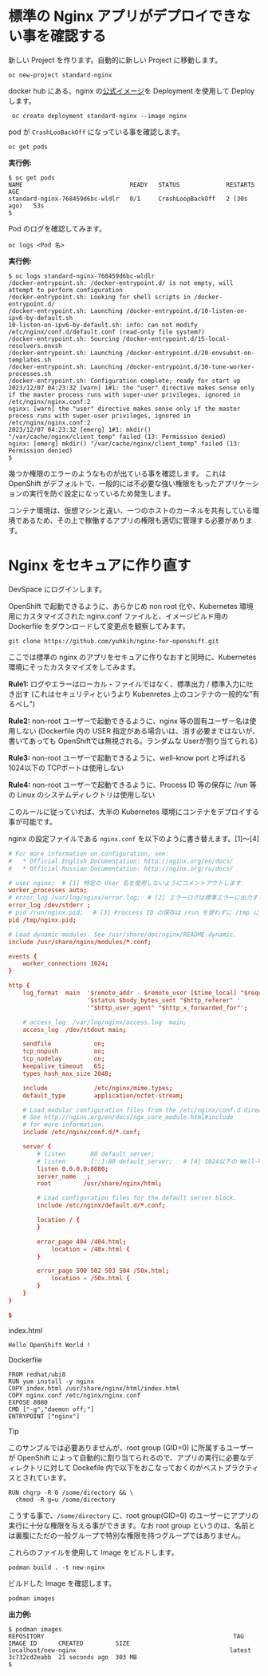 # 標準の Nginx アプリがデプロイできない事を確認する

新しい Project を作ります。自動的に新しい Project に移動します。

```
oc new-project standard-nginx
```

docker hub にある、nginx の[公式イメージ](https://hub.docker.com/_/nginx)を Deployment を使用して Deploy します。

```
 oc create deployment standard-nginx --image nginx
```

pod が `CrashLooBackOff` になっている事を確認します。

```
oc get pods
```

**実行例:**

```
$ oc get pods
NAME                              READY   STATUS             RESTARTS      AGE
standard-nginx-768459d6bc-wldlr   0/1     CrashLoopBackOff   2 (30s ago)   53s
$ 
```

Pod のログを確認してみます。

```
oc logs <Pod 名>
```

**実行例:**

```
$ oc logs standard-nginx-768459d6bc-wldlr
/docker-entrypoint.sh: /docker-entrypoint.d/ is not empty, will attempt to perform configuration
/docker-entrypoint.sh: Looking for shell scripts in /docker-entrypoint.d/
/docker-entrypoint.sh: Launching /docker-entrypoint.d/10-listen-on-ipv6-by-default.sh
10-listen-on-ipv6-by-default.sh: info: can not modify /etc/nginx/conf.d/default.conf (read-only file system?)
/docker-entrypoint.sh: Sourcing /docker-entrypoint.d/15-local-resolvers.envsh
/docker-entrypoint.sh: Launching /docker-entrypoint.d/20-envsubst-on-templates.sh
/docker-entrypoint.sh: Launching /docker-entrypoint.d/30-tune-worker-processes.sh
/docker-entrypoint.sh: Configuration complete; ready for start up
2023/12/07 04:23:32 [warn] 1#1: the "user" directive makes sense only if the master process runs with super-user privileges, ignored in /etc/nginx/nginx.conf:2
nginx: [warn] the "user" directive makes sense only if the master process runs with super-user privileges, ignored in /etc/nginx/nginx.conf:2
2023/12/07 04:23:32 [emerg] 1#1: mkdir() "/var/cache/nginx/client_temp" failed (13: Permission denied)
nginx: [emerg] mkdir() "/var/cache/nginx/client_temp" failed (13: Permission denied)
$ 
```

幾つか権限のエラーのようなものが出ている事を確認します。
これは OpenShift がデフォルトで、一般的には不必要な強い権限をもったアプリケーションの実行を防ぐ設定になっているため発生します。

コンテナ環境は、仮想マシンと違い、一つのホストのカーネルを共有している環境であるため、その上で稼働するアプリの権限も適切に管理する必要があります。

# Nginx をセキュアに作り直す

DevSpace にログインします。

OpenShift で起動できるように、あらかじめ non root 化や、Kubernetes 環境用にカスタマイズされた nginx.conf ファイルと、イメージビルド用の Dockerfile をダウンロードして変更点を観察してみます。

```
git clone https://github.com/yuhkih/nginx-for-openshift.git 
```

ここでは標準の nginx のアプリをセキュアに作りなおすと同時に、Kubernetes 環境にそったカスタマイズをしてみます。

**Rule1:** ログやエラーはローカル・ファイルではなく、標準出力 / 標準入力に吐き出す (これはセキュリティというより Kubenretes 上のコンテナの一般的な"有るべし")

**Rule2:** non-root ユーザーで起動できるように、nginx 等の固有ユーザー名は使用しない (Dockerfile 内の USER 指定がある場合いは、消す必要まではないが、書いてあっても OpenShiftでは無視される。ランダムな Userが割り当てられる）

**Rule3:** non-root ユーザーで起動できるように、well-know port と呼ばれる 1024以下の TCPポートは使用しない

**Rule4:** non-root ユーザーで起動できるように、Process ID 等の保存に /run 等の Linux のシステムディレクトリは使用しない

このルールに従っていれば、大半の Kubernetes 環境にコンテナをデプロイする事が可能です。

nginx の設定ファイルである `nginx.conf` を以下のように書き替えます。[1]～[4]

```nginx.conf
# For more information on configuration, see:
#   * Official English Documentation: http://nginx.org/en/docs/
#   * Official Russian Documentation: http://nginx.org/ru/docs/

# user nginx;  # [1] 特定の User 名を使用しないようにコメントアウトします
worker_processes auto;
# error_log /var/log/nginx/error.log;  # [2] エラーログは標準エラーに出力するように書き直します。
error_log /dev/stderr ;
# pid /run/nginx.pid;　 # [3] Proccess ID の保存は /run を使わずに /tmp に変更します。
pid /tmp/nginx.pid;

# Load dynamic modules. See /usr/share/doc/nginx/README.dynamic.
include /usr/share/nginx/modules/*.conf;

events {
    worker_connections 1024;
}

http {
    log_format  main  '$remote_addr - $remote_user [$time_local] "$request" '
                      '$status $body_bytes_sent "$http_referer" '
                      '"$http_user_agent" "$http_x_forwarded_for"';

    # access_log  /var/log/nginx/access.log  main;
    access_log  /dev/stdout main;

    sendfile            on;
    tcp_nopush          on;
    tcp_nodelay         on;
    keepalive_timeout   65;
    types_hash_max_size 2048;

    include             /etc/nginx/mime.types;
    default_type        application/octet-stream;

    # Load modular configuration files from the /etc/nginx/conf.d directory.
    # See http://nginx.org/en/docs/ngx_core_module.html#include
    # for more information.
    include /etc/nginx/conf.d/*.conf;

    server {
        # listen       80 default_server;
        # listen       [::]:80 default_server;   # [4] 1024以下の Well-known ポートは使用しない。ここでは8080に変更します。
        listen 0.0.0.0:8080;
        server_name  _;
        root         /usr/share/nginx/html;

        # Load configuration files for the default server block.
        include /etc/nginx/default.d/*.conf;

        location / {
        }

        error_page 404 /404.html;
            location = /40x.html {
        }

        error_page 500 502 503 504 /50x.html;
            location = /50x.html {
        }
    }
}

$
```

index.html

```
Hello OpenShift World !
```


Dockerfile

```
FROM redhat/ubi8
RUN yum install -y nginx
COPY index.html /usr/share/nginx/html/index.html
COPY nginx.conf /etc/nginx/nginx.conf
EXPOSE 8080
CMD ["-g","daemon off;"]
ENTRYPOINT ["nginx"]
```

>[!TIP]
>このサンプルでは必要ありませんが、root group (GID=0) に所属するユーザーが OpenShift によって自動的に割り当てられるので、アプリの実行に必要なディレクトリに対して Dockefile 内で以下をおこなっておくのがベストプラクティスとされています。
>```
>RUN chgrp -R 0 /some/directory && \
>   chmod -R g=u /some/directory
>```
>こうする事で、`/some/directory` に、root group(GID=0) のユーザーにアプリの実行に十分な権限を与える事ができます。なお root group というのは、名前とは裏腹にただの一般グループで特別な権限を持つグループではありません。

これらのファイルを使用して Image をビルドします。

```
podman build . -t new-nginx
```

ビルドした Image を確認します。

```
podman images
```

**出力例:**

```
$ podman images
REPOSITORY                                                     TAG         IMAGE ID      CREATED         SIZE
localhost/new-nginx                                           latest      3c732cd2eabb  21 seconds ago  303 MB
$ 
```





